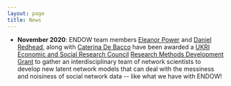 ```yaml
---
layout: page
title: News
---
```


- **November 2020**: ENDOW team members [Eleanor Power](https://eapower.github.io/) and [Daniel Redhead](https://www.eva.mpg.de/ecology/staff/daniel-redhead.html), along with [Caterina De Bacco](https://cdebacco.com/) have been awarded a [UKRI Economic and Social Research Council](https://esrc.ukri.org/) [Research Methods Development Grant](https://gtr.ukri.org/projects?ref=ES%2FV006495%2F1) to gather an interdisciplinary team of network scientists to develop new latent network models that can deal with the messiness and noisiness of social network data -- like what we have with ENDOW! 
